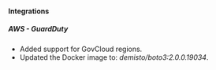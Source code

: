 
#### Integrations
##### AWS - GuardDuty
- Added support for GovCloud regions.
- Updated the Docker image to: *demisto/boto3:2.0.0.19034*.
